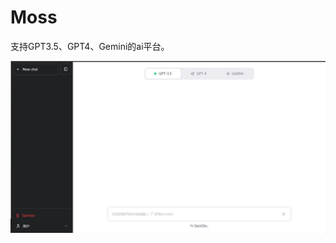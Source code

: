# Moss

支持GPT3.5、GPT4、Gemini的ai平台。



![image-20231222151258307](https://raw.githubusercontent.com/GavinTan/files/master/picgo/image-20231222151258307.png)